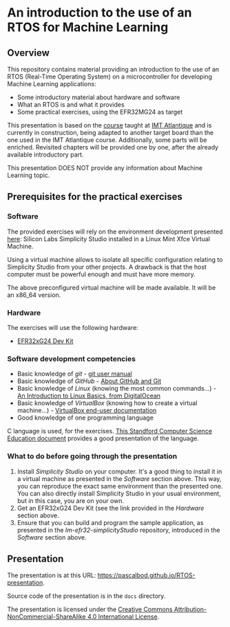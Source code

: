 # An introduction to the use of an RTOS for Machine Learning

## Overview

This repository contains material providing an introduction to the use of an RTOS (Real-Time Operating System) on a microcontroller for developing Machine Learning applications:
* Some introductory material about hardware and software
* What an RTOS is and what it provides
* Some practical exercises, using the EFR32MG24 as target

This presentation is based on the [course](https://github.com/PascalBod/IMTAtlantique-2024) taught at [IMT Atlantique](https://www.imt-atlantique.fr/en) and is currently in construction, being adapted to another target board than the one used in the IMT Atlantique course. Additionally, some parts will be enriched. Revisited chapters will be provided one by one, after the already available introductory part.

This presentation DOES NOT provide any information about Machine Learning topic.

## Prerequisites for the practical exercises

### Software

The provided exercises will rely on the environment development presented [here](https://github.com/PascalBod/lm-efr32-simplicityStudio): Silicon Labs Simplicity Studio installed in a Linux Mint Xfce Virtual Machine.

Using a virtual machine allows to isolate all specific configuration relating to Simplicity Studio from your other projects. A drawback is that the host computer must be powerful enough and must have more memory.

The above preconfigured virtual machine will be made available. It will be an x86_64 version.

### Hardware

The exercises will use the following hardware:
* [EFR32xG24 Dev Kit](https://www.silabs.com/development-tools/wireless/efr32xg24-dev-kit?tab=overview)

### Software development competencies

* Basic knowledge of *git* - [git user manual](https://git-scm.com/docs/user-manual)
* Basic knowledge of *GitHub* - [About GitHub and Git](https://docs.github.com/en/get-started/start-your-journey/about-github-and-git)
* Basic knowledge of *Linux* (knowing the most common commands...) - [An Introduction to Linux Basics, from DigitalOcean](https://www.digitalocean.com/community/tutorials/an-introduction-to-linux-basics)
* Basic knowledge of *VirtualBox* (knowing how to create a virtual machine...) - [VirtualBox end-user documentation](https://www.virtualbox.org/wiki/End-user_documentation)
* Good knowledge of one programming language

C language is used, for the exercises. [This Standford Computer Science Education document](http://cslibrary.stanford.edu/101/EssentialC.pdf) provides a good presentation of the language. 

### What to do before going through the presentation

1. Install *Simplicity Studio* on your computer. It's a good thing to install it in a virtual machine as presented in the *Software* section above. This way, you can reproduce the exact same environment than the presented one. You can also directly install  Simplicity Studio in your usual environment, but in this case, you are on your own.
2. Get an EFR32xG24 Dev Kit (see the link provided in the *Hardware* section above.
3. Ensure that you can build and program the sample application, as presented in the *lm-efr32-simplicityStudio* repository, introduced in the *Software* section above.

## Presentation

The presentation is at this URL: https://pascalbod.github.io/RTOS-presentation. 

Source code of the presentation is in the `docs` directory. 

The presentation is licensed under the  [Creative Commons Attribution-NonCommercial-ShareAlike 4.0 International License](https://creativecommons.org/licenses/by-nc-sa/4.0/).